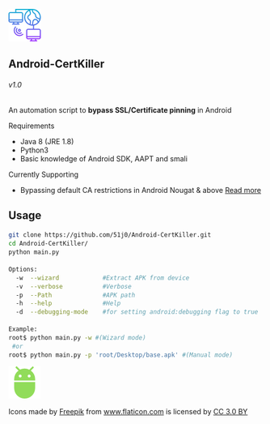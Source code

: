 ![alt text](https://raw.githubusercontent.com/51j0/Android-CertKiller/master/res/network.png "icon")
## Android-CertKiller
###### v1.0

An automation script to **bypass SSL/Certificate pinning**  in Android


Requirements
- Java 8 (JRE 1.8)
- Python3
- Basic knowledge of Android SDK, AAPT and smali


Currently Supporting

 * Bypassing default CA restrictions in Android Nougat & above [Read more](https://developer.android.com/training/articles/security-config)


Usage
------------------

```bash
git clone https://github.com/51j0/Android-CertKiller.git
cd Android-CertKiller/
python main.py

Options:
  -w  --wizard            #Extract APK from device
  -v  --verbose           #Verbose
  -p  --Path              #APK path
  -h  --help              #Help
  -d  --debugging-mode    #for setting android:debugging flag to true

Example:
root$ python main.py -w #(Wizard mode)
 #or
root$ python main.py -p 'root/Desktop/base.apk' #(Manual mode)

```


![alt text](https://raw.githubusercontent.com/51j0/Android-Storage-Extractor/master/res/android.png "icon")
<div>Icons made by <a href="https://www.freepik.com/" title="Freepik">Freepik</a> from <a href="https://www.flaticon.com/" 			    title="Flaticon">www.flaticon.com</a> is licensed by <a href="http://creativecommons.org/licenses/by/3.0/" 			    title="Creative Commons BY 3.0" target="_blank">CC 3.0 BY</a></div>
